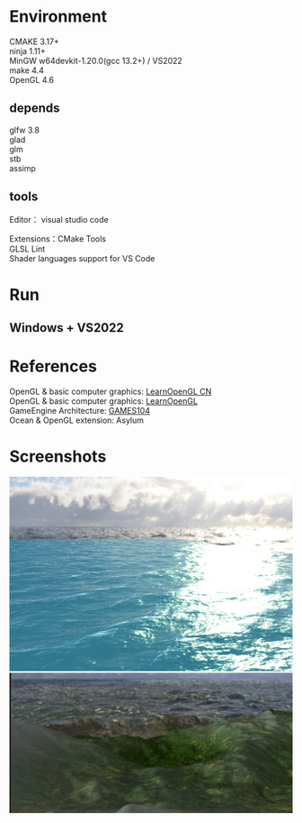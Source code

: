# Environment
CMAKE 3.17+  
ninja 1.11+     
MinGW w64devkit-1.20.0(gcc 13.2+) / VS2022    
make 4.4  
OpenGL 4.6    

## depends
glfw 3.8    
glad  
glm  
stb  
assimp  

## tools
Editor： visual studio code  

Extensions：CMake Tools  
GLSL Lint  
Shader languages support for VS Code  

# Run
## Windows + VS2022

# References
OpenGL & basic computer graphics: [LearnOpenGL CN](https://learnopengl-cn.github.io/)  
OpenGL & basic computer graphics: [LearnOpenGL](https://learnopengl.com/)  
GameEngine Architecture: [GAMES104](https://games104.boomingtech.com/sc/)  
Ocean & OpenGL extension: Asylum  

# Screenshots
![gpu-ocean](./asserts/screenshots/gpu-ocean.png)
![terrain](./asserts/screenshots//terrain.png)